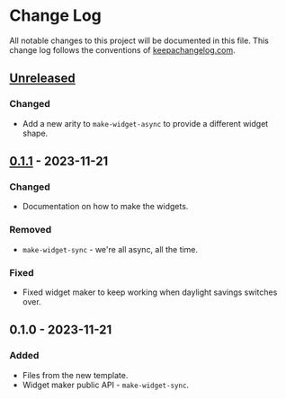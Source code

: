 # Change Log
All notable changes to this project will be documented in this file. This change log follows the conventions of [keepachangelog.com](http://keepachangelog.com/).

## [Unreleased]
### Changed
- Add a new arity to `make-widget-async` to provide a different widget shape.

## [0.1.1] - 2023-11-21
### Changed
- Documentation on how to make the widgets.

### Removed
- `make-widget-sync` - we're all async, all the time.

### Fixed
- Fixed widget maker to keep working when daylight savings switches over.

## 0.1.0 - 2023-11-21
### Added
- Files from the new template.
- Widget maker public API - `make-widget-sync`.

[Unreleased]: https://sourcehost.site/your-name/cljlab2/compare/0.1.1...HEAD
[0.1.1]: https://sourcehost.site/your-name/cljlab2/compare/0.1.0...0.1.1
